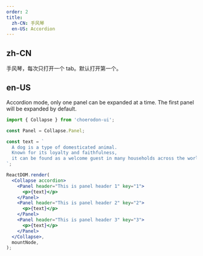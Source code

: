 ```yaml
---
order: 2
title:
  zh-CN: 手风琴
  en-US: Accordion
---
```


## zh-CN

手风琴，每次只打开一个 tab。默认打开第一个。

## en-US

Accordion mode, only one panel can be expanded at a time. The first panel will be expanded by default.

```jsx
import { Collapse } from 'choerodon-ui';

const Panel = Collapse.Panel;

const text = `
  A dog is a type of domesticated animal.
  Known for its loyalty and faithfulness,
  it can be found as a welcome guest in many households across the world.
`;

ReactDOM.render(
  <Collapse accordion>
    <Panel header="This is panel header 1" key="1">
      <p>{text}</p>
    </Panel>
    <Panel header="This is panel header 2" key="2">
      <p>{text}</p>
    </Panel>
    <Panel header="This is panel header 3" key="3">
      <p>{text}</p>
    </Panel>
  </Collapse>,
  mountNode,
);
```
